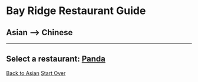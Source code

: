 # Bay Ridge Restaurant Guide
## Asian --> Chinese
---
Select a restaurant:
[Panda](https://www.pandabrooklyn.com/)
---
[Back to Asian](/asian.md)
[Start Over](../home.md)
